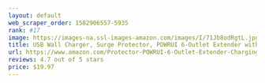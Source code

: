 ```yaml
---
layout: default 
﻿web_scraper_order: 1582906557-5935
rank: #17
image: https://images-na.ssl-images-amazon.com/images/I/71Jb8odRgtL.jpg
title: USB Wall Charger, Surge Protector, POWRUI 6-Outlet Extender with 2 USB Charging Ports (2.4A…
url: https://www.amazon.com/Protector-POWRUI-6-Outlet-Extender-Charging/dp/B07CCGBB7M/ref=zg_mw_electronics_17?_encoding=UTF8&psc=1&refRID=57162F156C34G7WF8S8A
reviews: 4.7 out of 5 stars
price: $19.97 
---
```

